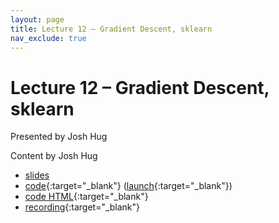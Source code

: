 ```yaml
---
layout: page
title: Lecture 12 – Gradient Descent, sklearn
nav_exclude: true
---
```


# Lecture 12 – Gradient Descent, sklearn

Presented by Josh Hug

Content by Josh Hug
- [slides](https://docs.google.com/presentation/d/1j9ESgjn-aeZSOX5ON1wjkF5WBZHc4IN7XvTpYnX1pFs/edit?usp=sharing)
- [code](https://github.com/DS-100/sp22/tree/main/lec/lec12){:target="_blank"} ([launch](https://data100.datahub.berkeley.edu/hub/user-redirect/git-pull?repo=https%3A%2F%2Fgithub.com%2FDS-100%2Fsp22&urlpath=lab%2Ftree%2Fsp22%2Flec%2Flec12%2Flec12.ipynb&branch=main){:target="_blank"})
- [code HTML](../../resources/assets/lectures/lec12/lec12.html){:target="_blank"}
- [recording](https://youtu.be/oX5YAEYycx4){:target="_blank"}

<!--
A reminder – the right column of the table below contains _Quick Checks_. These are **not** required but suggested to help you check your understanding.

<table>
<colgroup>
<col style="width: 25%" />
<col style="width: 25%" />
<col style="width: 25%" />
</colgroup>
<thead>
<tr class="header">
<th></th>
<th>Video</th>
<th>Quick Check</th>
</tr>
</thead>
<tbody>
<tr>
<td><strong>12.1</strong> <br />Motivating examples of models.</td>
<td><iframe width="300" height="" src="https://youtube.com/embed/o_HGiWy8A-E" frameborder="0" allow="accelerometer; autoplay; encrypted-media; gyroscope; picture-in-picture" allowfullscreen=""></iframe></td>
<td><a href="https://forms.gle/4yY3RZYR6zzrYeZP6" target="\_blank">12.1</a></td>
</tr>
<tr>
<td><strong>12.2</strong> <br />Defining the constant model. Formalizing the notion of a parameter.</td>
<td><iframe width="300" height="" src="https://youtube.com/embed/buq9H1xOavU" frameborder="0" allow="accelerometer; autoplay; encrypted-media; gyroscope; picture-in-picture" allowfullscreen=""></iframe></td>
<td><a href="https://forms.gle/m8BJXoKJ3YuWjEkV8" target="\_blank">12.2</a></td>
</tr>
<tr>
<td><strong>12.3</strong> <br />Loss functions and their purpose. Squared loss and absolute loss. Minimizing average loss (i.e. empirical risk).</td>
<td><iframe width="300" height="" src="https://youtube.com/embed/5z3q6E6FC8o" frameborder="0" allow="accelerometer; autoplay; encrypted-media; gyroscope; picture-in-picture" allowfullscreen=""></iframe></td>
<td><a href="https://forms.gle/ZahFauDFggdqA8438" target="\_blank">12.3</a></td>
</tr>
<tr>
<td><strong>12.4</strong> <br />Minimizing mean squared error for the constant model using calculus, to show that the sample mean is the optimal model parameter in this case.</td>
<td><iframe width="300" height="" src="https://youtube.com/embed/_yY-jFZRaVs" frameborder="0" allow="accelerometer; autoplay; encrypted-media; gyroscope; picture-in-picture" allowfullscreen=""></iframe></td>
<td><a href="https://forms.gle/XojKNWZd9F5UmYoi7" target="\_blank">12.4</a></td>
</tr>
<tr>
<td><strong>12.5</strong> <br />Performing the same optimization as in the last video, but by using a non-calculus algebraic manipulation.</td>
<td><iframe width="300" height="" src="https://youtube.com/embed/c5pbo8FJuO4" frameborder="0" allow="accelerometer; autoplay; encrypted-media; gyroscope; picture-in-picture" allowfullscreen=""></iframe></td>
<td><a href="https://forms.gle/qYpGybMbmt7QSceUA" target="\_blank">12.5</a></td>
</tr>
<tr>
<td><strong>12.6</strong> <br />Minimizing mean absolute error for the constant model using calculus, to show that the sample median is the optimal parameter in this case. Identifying that this solution isn't necessarily unique.</td>
<td><iframe width="300" height="" src="https://youtube.com/embed/fWCuiWAEtUc" frameborder="0" allow="accelerometer; autoplay; encrypted-media; gyroscope; picture-in-picture" allowfullscreen=""></iframe></td>
<td><a href="https://forms.gle/wwb7Jfqcuc6GdZig8" target="\_blank">12.6</a></td>
</tr>
<tr>
<td><strong>12.7</strong> <br />Comparing the loss surfaces of MSE and MAE for the constant model. Discussing the benefits and drawbacks of squared and absolute loss. Recapping the "modeling process".</td>
<td><iframe width="300" height="" src="https://youtube.com/embed/TZd-Jk0ltW8" frameborder="0" allow="accelerometer; autoplay; encrypted-media; gyroscope; picture-in-picture" allowfullscreen=""></iframe></td>
<td><a href="https://forms.gle/BBRXcxd8U958ZMN58" target="\_blank">12.7</a></td>
</tr>
-->
